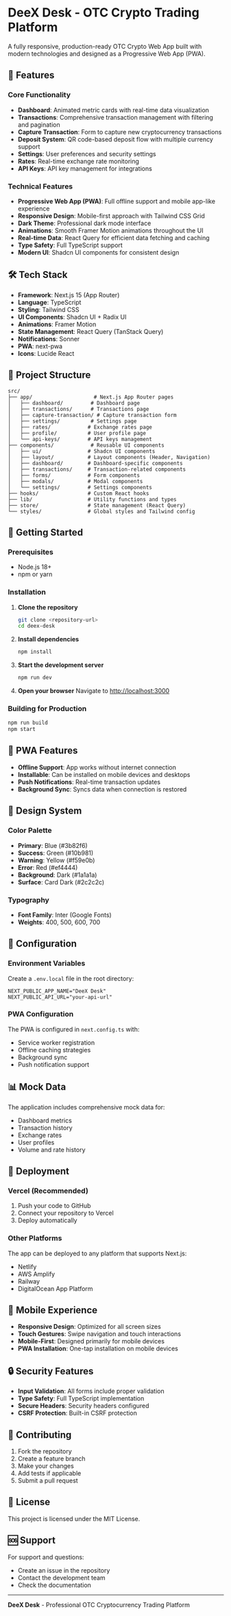 # DeeX Desk - OTC Crypto Trading Platform

A fully responsive, production-ready OTC Crypto Web App built with modern technologies and designed as a Progressive Web App (PWA).

## 🚀 Features

### Core Functionality

- **Dashboard**: Animated metric cards with real-time data visualization
- **Transactions**: Comprehensive transaction management with filtering and pagination
- **Capture Transaction**: Form to capture new cryptocurrency transactions
- **Deposit System**: QR code-based deposit flow with multiple currency support
- **Settings**: User preferences and security settings
- **Rates**: Real-time exchange rate monitoring
- **API Keys**: API key management for integrations

### Technical Features

- **Progressive Web App (PWA)**: Full offline support and mobile app-like experience
- **Responsive Design**: Mobile-first approach with Tailwind CSS Grid
- **Dark Theme**: Professional dark mode interface
- **Animations**: Smooth Framer Motion animations throughout the UI
- **Real-time Data**: React Query for efficient data fetching and caching
- **Type Safety**: Full TypeScript support
- **Modern UI**: Shadcn UI components for consistent design

## 🛠️ Tech Stack

- **Framework**: Next.js 15 (App Router)
- **Language**: TypeScript
- **Styling**: Tailwind CSS
- **UI Components**: Shadcn UI + Radix UI
- **Animations**: Framer Motion
- **State Management**: React Query (TanStack Query)
- **Notifications**: Sonner
- **PWA**: next-pwa
- **Icons**: Lucide React

## 📁 Project Structure

```
src/
├── app/                    # Next.js App Router pages
│   ├── dashboard/         # Dashboard page
│   ├── transactions/      # Transactions page
│   ├── capture-transaction/ # Capture transaction form
│   ├── settings/          # Settings page
│   ├── rates/            # Exchange rates page
│   ├── profile/          # User profile page
│   └── api-keys/         # API keys management
├── components/            # Reusable UI components
│   ├── ui/               # Shadcn UI components
│   ├── layout/           # Layout components (Header, Navigation)
│   ├── dashboard/        # Dashboard-specific components
│   ├── transactions/     # Transaction-related components
│   ├── forms/            # Form components
│   ├── modals/           # Modal components
│   └── settings/         # Settings components
├── hooks/                # Custom React hooks
├── lib/                  # Utility functions and types
├── store/                # State management (React Query)
└── styles/               # Global styles and Tailwind config
```

## 🚀 Getting Started

### Prerequisites

- Node.js 18+
- npm or yarn

### Installation

1. **Clone the repository**

   ```bash
   git clone <repository-url>
   cd deex-desk
   ```

2. **Install dependencies**

   ```bash
   npm install
   ```

3. **Start the development server**

   ```bash
   npm run dev
   ```

4. **Open your browser**
   Navigate to [http://localhost:3000](http://localhost:3000)

### Building for Production

```bash
npm run build
npm start
```

## 📱 PWA Features

- **Offline Support**: App works without internet connection
- **Installable**: Can be installed on mobile devices and desktops
- **Push Notifications**: Real-time transaction updates
- **Background Sync**: Syncs data when connection is restored

## 🎨 Design System

### Color Palette

- **Primary**: Blue (#3b82f6)
- **Success**: Green (#10b981)
- **Warning**: Yellow (#f59e0b)
- **Error**: Red (#ef4444)
- **Background**: Dark (#1a1a1a)
- **Surface**: Card Dark (#2c2c2c)

### Typography

- **Font Family**: Inter (Google Fonts)
- **Weights**: 400, 500, 600, 700

## 🔧 Configuration

### Environment Variables

Create a `.env.local` file in the root directory:

```env
NEXT_PUBLIC_APP_NAME="DeeX Desk"
NEXT_PUBLIC_API_URL="your-api-url"
```

### PWA Configuration

The PWA is configured in `next.config.ts` with:

- Service worker registration
- Offline caching strategies
- Background sync
- Push notification support

## 📊 Mock Data

The application includes comprehensive mock data for:

- Dashboard metrics
- Transaction history
- Exchange rates
- User profiles
- Volume and rate history

## 🚀 Deployment

### Vercel (Recommended)

1. Push your code to GitHub
2. Connect your repository to Vercel
3. Deploy automatically

### Other Platforms

The app can be deployed to any platform that supports Next.js:

- Netlify
- AWS Amplify
- Railway
- DigitalOcean App Platform

## 📱 Mobile Experience

- **Responsive Design**: Optimized for all screen sizes
- **Touch Gestures**: Swipe navigation and touch interactions
- **Mobile-First**: Designed primarily for mobile devices
- **PWA Installation**: One-tap installation on mobile devices

## 🔒 Security Features

- **Input Validation**: All forms include proper validation
- **Type Safety**: Full TypeScript implementation
- **Secure Headers**: Security headers configured
- **CSRF Protection**: Built-in CSRF protection

## 🤝 Contributing

1. Fork the repository
2. Create a feature branch
3. Make your changes
4. Add tests if applicable
5. Submit a pull request

## 📄 License

This project is licensed under the MIT License.

## 🆘 Support

For support and questions:

- Create an issue in the repository
- Contact the development team
- Check the documentation

---

**DeeX Desk** - Professional OTC Cryptocurrency Trading Platform
